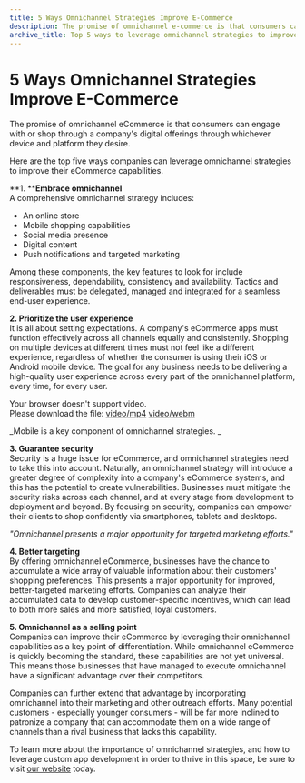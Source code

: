 ```yaml
---
title: 5 Ways Omnichannel Strategies Improve E-Commerce
description: The promise of omnichannel e-commerce is that consumers can engage with a company's digital offerings through whichever device and platform desired.
archive_title: Top 5 ways to leverage omnichannel strategies to improve your eCommerce business
---
```


# 5 Ways Omnichannel Strategies Improve E-Commerce

The promise of omnichannel eCommerce is that consumers can engage with or shop through a company's digital offerings through whichever device and platform they desire.

Here are the top five ways companies can leverage omnichannel strategies to improve their eCommerce capabilities.

**1. ****Embrace omnichannel**  
​A comprehensive omnichannel strategy includes:

  * An online store
  * Mobile shopping capabilities
  * Social media presence
  * Digital content
  * Push notifications and targeted marketing

Among these components, the key features to look for include responsiveness, dependability, consistency and availability. Tactics and deliverables must be delegated, managed and integrated for a seamless end-user experience.

**2\. Prioritize the user experience**  
It is all about setting expectations. A company's eCommerce apps must function effectively across all channels equally and consistently. Shopping on multiple devices at different times must not feel like a different experience, regardless of whether the consumer is using their iOS or Android mobile device. The goal for any business needs to be delivering a high-quality user experience across every part of the omnichannel platform, every time, for every user.

Your browser doesn't support video.  
Please download the file: [video/mp4](https://s3-eu-west-1.amazonaws.com/brafton-rc-video-delivery-445bc51d410021c8/RecordedVideos/videos/6a86cddd-399c-4baf-9270-13b705c80669/1947/1223/Source-Video/288/video1.webm) [video/webm](https://s3-eu-west-1.amazonaws.com/brafton-rc-video-delivery-445bc51d410021c8/RecordedVideos/videos/6a86cddd-399c-4baf-9270-13b705c80669/1947/1223/Source-Video/288/video1.webm)

_Mobile is a key component of omnichannel strategies. _

**3\. Guarantee security**  
Security is a huge issue for eCommerce, and omnichannel strategies need to take this into account. Naturally, an omnichannel strategy will introduce a greater degree of complexity into a company's eCommerce systems, and this has the potential to create vulnerabilities. Businesses must mitigate the security risks across each channel, and at every stage from development to deployment and beyond. By focusing on security, companies can empower their clients to shop confidently via smartphones, tablets and desktops.

_"Omnichannel presents a major opportunity for targeted marketing efforts."_

**4\. Better targeting**  
By offering omnichannel eCommerce, businesses have the chance to accumulate a wide array of valuable information about their customers' shopping preferences. This presents a major opportunity for improved, better-targeted marketing efforts. Companies can analyze their accumulated data to develop customer-specific incentives, which can lead to both more sales and more satisfied, loyal customers.

**5\. Omnichannel as a selling point**  
Companies can improve their eCommerce by leveraging their omnichannel capabilities as a key point of differentiation. While omnichannel eCommerce is quickly becoming the standard, these capabilities are not yet universal. This means those businesses that have managed to execute omnichannel have a significant advantage over their competitors.

Companies can further extend that advantage by incorporating omnichannel into their marketing and other outreach efforts. Many potential customers - especially younger consumers - will be far more inclined to patronize a company that can accommodate them on a wide range of channels than a rival business that lacks this capability.

To learn more about the importance of omnichannel strategies, and how to leverage custom app development in order to thrive in this space, be sure to visit [our website](http://www.syrinx.com/) today.
